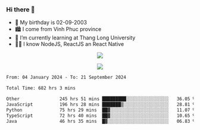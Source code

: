 ### Hi there 👋
- 🎂 My birthday is 02-09-2003
- 🏙️ I come from Vinh Phuc province
- 🌱 I’m currently learning at Thang Long University
- 🧑‍💻 I know NodeJS, ReactJS an React Native
<p align="center"><img src="https://github-readme-stats.vercel.app/api?username=tmquang0209&show_icons=true&theme=gradient"></p>
<p align="center"><img src="https://github-readme-stats.vercel.app/api/top-langs/?username=tmquang0209&hide=scss,css&langs_count=10"></p>
<!--START_SECTION:waka-->

```txt
From: 04 January 2024 - To: 21 September 2024

Total Time: 682 hrs 3 mins

Other               245 hrs 51 mins █████████░░░░░░░░░░░░░░░░   36.05 %
JavaScript          196 hrs 28 mins ███████▒░░░░░░░░░░░░░░░░░   28.81 %
Python              75 hrs 29 mins  ██▓░░░░░░░░░░░░░░░░░░░░░░   11.07 %
TypeScript          72 hrs 40 mins  ██▓░░░░░░░░░░░░░░░░░░░░░░   10.65 %
Java                46 hrs 35 mins  █▓░░░░░░░░░░░░░░░░░░░░░░░   06.83 %
```

<!--END_SECTION:waka-->
